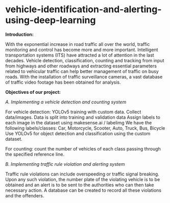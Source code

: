 # vehicle-identification-and-alerting-using-deep-learning

**Introduction:**

With the exponential increase in road traffic all over the world, traffic monitoring and control has become more and more important. Intelligent transportation systems (ITS) have attracted a lot of attention in the last decades. Vehicle detection, classification, counting and tracking from input from highways and other roadways and extracting essential parameters related to vehicular traffic can help better management of traffic on busy roads. With the installation of traffic surveillance cameras, a vast database of traffic video footage has been obtained for analysis.

**Objectives of our project:** 

_A. Implementing a vehicle detection and counting system_

For vehicle detection: YOLOv5 training with custom data.
Collect data/images. Data is split into training and validation data
Assign labels to each image in the dataset using makesense.ai / labelimg
We have the following labels/classes: Car, Motorcycle, Scooter, Auto, Truck, Bus, Bicycle
Use YOLOv5 for object detection and classification using the custom dataset. 

For counting: count the number of vehicles of each class passing through the specified reference line.

_B. Implementing traffic rule violation and alerting system_

Traffic rule violations can include overspeeding or traffic signal breaking.
Upon any such violation, the number plate of the violating vehicle is to be obtained and an alert is to be sent to the authorities who can then take necessary action. A database can be created to record all these violations and the offenders.

